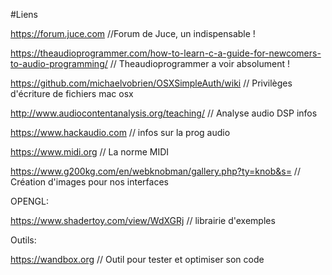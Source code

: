 #Liens

https://forum.juce.com  //Forum de Juce, un indispensable !

https://theaudioprogrammer.com/how-to-learn-c-a-guide-for-newcomers-to-audio-programming/  // Theaudioprogrammer a voir absolument !

https://github.com/michaelvobrien/OSXSimpleAuth/wiki // Privilèges d'écriture de fichiers mac osx

http://www.audiocontentanalysis.org/teaching/  // Analyse audio DSP infos

https://www.hackaudio.com // infos sur la prog audio

https://www.midi.org // La norme MIDI

https://www.g200kg.com/en/webknobman/gallery.php?ty=knob&s= // Création d'images pour nos interfaces


OPENGL:

https://www.shadertoy.com/view/WdXGRj // librairie d'exemples

Outils:

https://wandbox.org // Outil pour tester et optimiser son code
